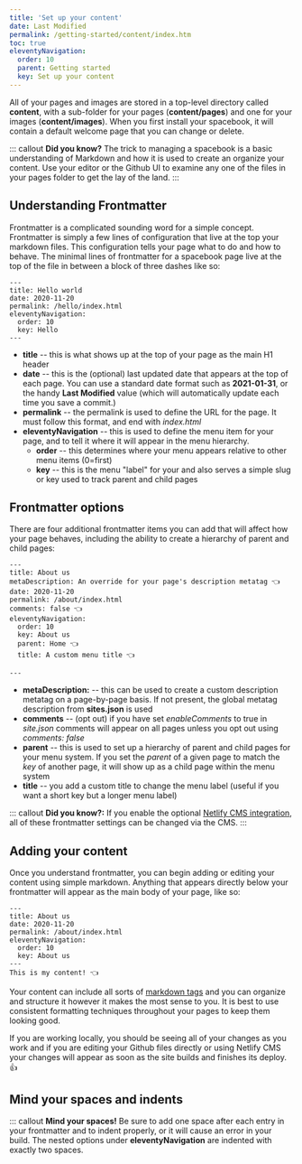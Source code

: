 ```yaml
---
title: 'Set up your content' 
date: Last Modified
permalink: /getting-started/content/index.htm
toc: true
eleventyNavigation:
  order: 10
  parent: Getting started 
  key: Set up your content 
---
```

All of your pages and images are stored in a top-level directory called **content**, with a sub-folder for your pages (**content/pages**) and one for your images (**content/images**). When you first install your spacebook, it will contain a default welcome page that you can change or delete. 

::: callout
**Did you know?** The trick to managing a spacebook is a basic understanding of Markdown and how it is used to create an organize your content. Use your editor or the Github UI to examine any one of the files in your pages folder to get the lay of the land. 
:::

## Understanding Frontmatter

Frontmatter is a complicated sounding word for a simple concept. Frontmatter is simply a few lines of configuration that live at the top your markdown files. This configuration tells your page what to do and how to behave. The minimal lines of frontmatter for a spacebook page live at the top of the file in between a block of three dashes like so:

```
---
title: Hello world 
date: 2020-11-20
permalink: /hello/index.html
eleventyNavigation:
  order: 10
  key: Hello 
---
```

* **title** -- this is what shows up at the top of your page as the main H1 header
* **date** -- this is the (optional) last updated date that appears at the top of each page. You can use a standard date format such as **2021-01-31**, or the handy **Last Modified** value (which will automatically update each time you save a commit.)
* **permalink** -- the permalink is used to define the URL for the page. It must follow this format, and end with *index.html*
* **eleventyNavigation** -- this is used to define the menu item for your page, and to tell it where it will appear in the menu hierarchy.
  * **order** -- this determines where your menu appears relative to other menu items (0=first) 
  * **key** -- this is the menu "label" for your and also serves a simple slug or key used to track parent and child pages

## Frontmatter options

There are four additional frontmatter items you can add that will affect how your page behaves, including the ability to create a hierarchy of parent and child pages:

```
---
title: About us 
metaDescription: An override for your page's description metatag 👈 
date: 2020-11-20
permalink: /about/index.html
comments: false 👈
eleventyNavigation:
  order: 10
  key: About us 
  parent: Home 👈
  title: A custom menu title 👈
  
---

```
 * **metaDescription:** -- this can be used to create a custom description metatag on a page-by-page basis. If not present, the global metatag description from **sites.json** is used
 * **comments** -- (opt out) if you have set *enableComments* to true in *site.json* comments will appear on all pages unless you opt out using *comments: false*
* **parent** -- this is used to set up a hierarchy of parent and child pages for your menu system. If you set the *parent* of a given page to match the *key* of another page, it will show up as a child page within the menu system
* **title** -- you add a custom title to change the menu label (useful if you want a short key but a longer menu label)

::: callout
**Did you know?:** If you enable the optional [Netlify CMS integration](/netlifycms), all of these frontmatter settings can be changed via the CMS.
:::

## Adding your content 

Once you understand frontmatter, you can begin adding or editing your content using simple markdown. Anything that appears directly below your frontmatter will appear as the main body of your page, like so:

```
---
title: About us 
date: 2020-11-20
permalink: /about/index.html
eleventyNavigation:
  order: 10
  key: About us 
---
This is my content! 👈

```

Your content can include all sorts of [markdown tags](/markdown) and you can organize and structure it however it makes the most sense to you. It is best to use consistent formatting techniques throughout your pages to keep them looking good. 

If you are working locally, you should be seeing all of your changes as you work and if you are editing your Github files directly or using Netlify CMS your changes will appear as soon as the site builds and finishes its deploy. 👍

## Mind your spaces and indents

::: callout
**Mind your spaces!** Be sure to add one space after each entry in your frontmatter and to indent properly, or it will cause an error in your build. The nested options under **eleventyNavigation** are indented with exactly two spaces.